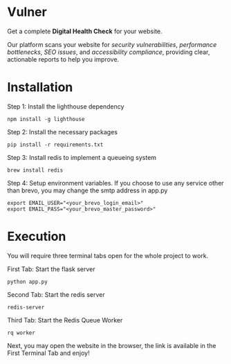 # Vulner
Get a complete **Digital Health Check** for your website. 

Our platform scans your website for *security vulnerabilities*, *performance bottlenecks*, *SEO issues*, and *accessibility compliance*, providing clear, actionable reports to help you improve.

# Installation

Step 1: Install the lighthouse dependency
```
npm install -g lighthouse
```

Step 2: Install the necessary packages
```
pip install -r requirements.txt
```

Step 3: Install redis to implement a queueing system

```
brew install redis
```

Step 4: Setup environment variables. If you choose to use any service other than brevo, you may change the smtp address in app.py

```
export EMAIL_USER="<your_brevo_login_email>"
export EMAIL_PASS="<your_brevo_master_password>"
```

# Execution

You will require three terminal tabs open for the whole project to work.

First Tab: Start the flask server
```
python app.py
```

Second Tab: Start the redis server
```
redis-server
```

Third Tab: Start the Redis Queue Worker
```
rq worker
```

Next, you may open the website in the browser, the link is available in the First Terminal Tab and enjoy!